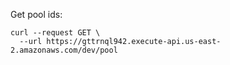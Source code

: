 Get pool ids:

```
curl --request GET \
  --url https://gttrnql942.execute-api.us-east-2.amazonaws.com/dev/pool
```
